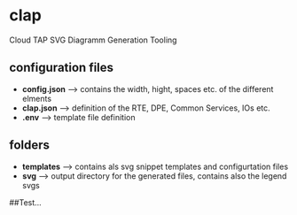 # clap
Cloud TAP SVG Diagramm Generation Tooling

## configuration files
* **config.json** --> contains the width, hight, spaces etc. of the different elments
* **clap.json** --> definition of the RTE, DPE, Common Services, IOs etc.
* **.env** --> template file definition

## folders
* **templates** --> contains als svg snippet templates and configurtation files
* **svg** --> output directory for the generated files, contains also the legend svgs

##Test...